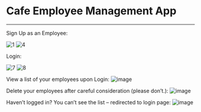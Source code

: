# Cafe Employee Management App
----------------------------
Sign Up as an Employee:

![1](https://user-images.githubusercontent.com/89030742/204070099-251b6376-7421-40e1-92be-d7264d80970f.png)
![4](https://user-images.githubusercontent.com/89030742/204070105-4f46ad88-673a-4a61-bebb-6180921ac4a5.png)

Login:

![7](https://user-images.githubusercontent.com/89030742/204076041-0a826157-4624-4877-a75a-d51f880ef5d3.png)
![8](https://user-images.githubusercontent.com/89030742/204076088-3b90d2cc-3333-4bf5-8e1e-1e998ab07ec5.png)

View a list of your employees upon Login:
![image](https://user-images.githubusercontent.com/89030742/204116514-73b6ba7f-94eb-46f3-99fb-18d1381f6f86.png)

Delete your employees after careful consideration (please don’t.):
![image](https://user-images.githubusercontent.com/89030742/204116511-ccdc487f-e6c2-4d18-a7be-4fddbe210af9.png)

Haven’t logged in? You can’t see the list – redirected to login page:
![image](https://user-images.githubusercontent.com/89030742/204116567-0365c8da-d673-4aa1-908f-695170985cc6.png)



